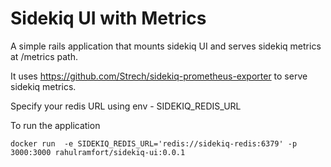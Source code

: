 # Sidekiq UI with Metrics

A simple rails application that mounts sidekiq UI and serves sidekiq metrics at /metrics path.

It uses https://github.com/Strech/sidekiq-prometheus-exporter to serve sidekiq metrics.

Specify your redis URL using env - SIDEKIQ_REDIS_URL

To run the application 
```
docker run  -e SIDEKIQ_REDIS_URL='redis://sidekiq-redis:6379' -p 3000:3000 rahulramfort/sidekiq-ui:0.0.1
```
